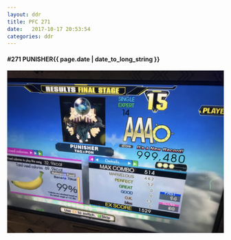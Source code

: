 ```yaml
---
layout: ddr
title: PFC 271
date:   2017-10-17 20:53:54
categories: ddr
---
```


#### **#271** PUNISHER<span class="pull-right">{{ page.date | date_to_long_string }}</span>
![](/images/pfc/271_PUNISHER.jpg)
